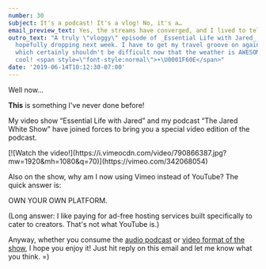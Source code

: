 ```yaml
---
number: 30
subject: It's a podcast! It's a vlog! No, it's a…
email_preview_text: Yes, the streams have converged, and I lived to tell the tale!
outro_text: "A truly \"vloggy\" episode of _Essential Life with Jared_ is in the works,
  hopefully dropping next week. I have to get my travel groove on again with the camera,
  which certainly shouldn't be difficult now that the weather is AWESOME.\r\n\r\nStay
  cool! <span style=\"font-style:normal\">☀️\U0001F60E</span>"
date: '2019-06-14T10:12:30-07:00'
---
```


Well now…

**This** is something I've never done before!

My video show “Essential Life with Jared” and my podcast “The Jared White Show” have joined forces to bring you a special video edition of the podcast.

<div class="picture" markdown="1">
[![Watch the video!](https://i.vimeocdn.com/video/790866387.jpg?mw=1920&mh=1080&q=70)](https://vimeo.com/342068054)
</div>

Also on the show, why am I now using Vimeo instead of YouTube? The quick answer is:

OWN YOUR OWN PLATFORM.

(Long answer: I like paying for ad-free hosting services built specifically to cater to creators. That's not what YouTube is.)

Anyway, whether you consume the [audio podcast](https://jaredwhite.com/podcast/34) or [video format of the show](https://vimeo.com/342068054), I hope you enjoy it! Just hit reply on this email and let me know what you think. =)